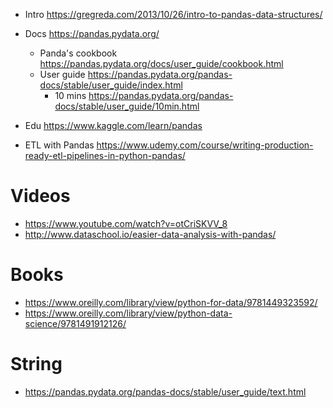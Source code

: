 
* Intro https://gregreda.com/2013/10/26/intro-to-pandas-data-structures/
* Docs https://pandas.pydata.org/
  * Panda's cookbook https://pandas.pydata.org/docs/user_guide/cookbook.html
  * User guide https://pandas.pydata.org/pandas-docs/stable/user_guide/index.html
    * 10 mins https://pandas.pydata.org/pandas-docs/stable/user_guide/10min.html

* Edu https://www.kaggle.com/learn/pandas
* ETL with Pandas https://www.udemy.com/course/writing-production-ready-etl-pipelines-in-python-pandas/

# Videos
* https://www.youtube.com/watch?v=otCriSKVV_8
* http://www.dataschool.io/easier-data-analysis-with-pandas/


# Books
* https://www.oreilly.com/library/view/python-for-data/9781449323592/
* https://www.oreilly.com/library/view/python-data-science/9781491912126/

# String
* https://pandas.pydata.org/pandas-docs/stable/user_guide/text.html

